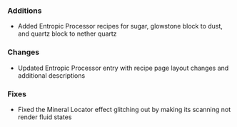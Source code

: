 ### Additions
- Added Entropic Processor recipes for sugar, glowstone block to dust, and quartz block to nether quartz

### Changes
- Updated Entropic Processor entry with recipe page layout changes and additional descriptions

### Fixes
- Fixed the Mineral Locator effect glitching out by making its scanning not render fluid states